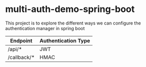 # multi-auth-demo-spring-boot
This project is to explore the different ways we can configure the authentication manager in spring boot

| Endpoint    | Authentication Type |
|-------------|---------------------|
| /api/*      | JWT                 |
| /callback/* | HMAC                |

